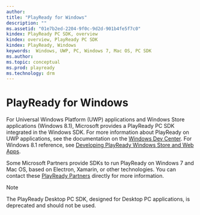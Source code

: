 ```yaml
---
author: 
title: "PlayReady for Windows"
description: ""
ms.assetid: "01e7b2ed-2204-9f0c-9d2d-901b4fe5f7c0"
kindex: PlayReady PC SDK, overview
kindex: overview, PlayReady PC SDK
kindex: PlayReady, Windows
keywords:  Windows, UWP, PC, Windows 7, Mac OS, PC SDK
ms.author: 
ms.topic: conceptual
ms.prod: playready
ms.technology: drm
---
```



# PlayReady for Windows
   
For Universal Windows Platform (UWP) applications and Windows Store applications (Windows 8.1), Microsoft provides a PlayReady PC SDK integrated in the Windows SDK. For more information about PlayReady on UWP applications, see the documentation on the [Windows Dev Center](https://msdn.microsoft.com/en-us/library/windows/apps/xaml/mt429381.aspx). For Windows 8.1 reference, see [Developing PlayReady Windows Store and Web Apps](https://msdn.microsoft.com/en-us/library/windows/apps/dn468834.aspx). 

Some Microsoft Partners provide SDKs to run PlayReady on Windows 7 and Mac OS, based on Electron, Xamarin, or other technologies. You can contact these [PlayReady Partners](https://www.microsoft.com/playready/partners/) directly for more information.   
 
> [!NOTE]   
> The PlayReady Desktop PC SDK, designed for Desktop PC applications, is deprecated and should not be used. 


